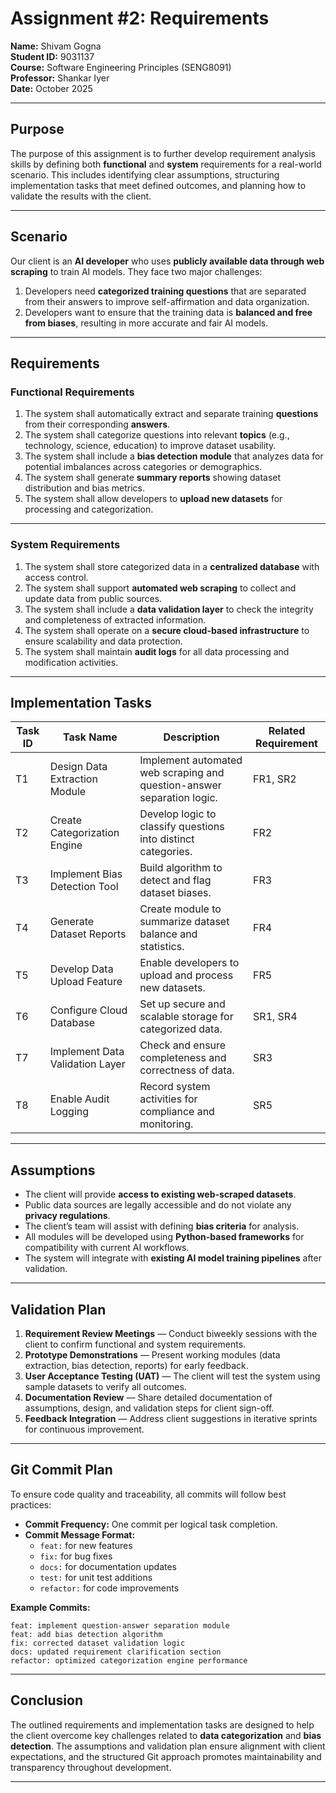 # Assignment #2: Requirements  
**Name:** Shivam Gogna  
**Student ID:** 9031137  
**Course:** Software Engineering Principles (SENG8091)  
**Professor:** Shankar Iyer  
**Date:** October 2025  

---

## Purpose  
The purpose of this assignment is to further develop requirement analysis skills by defining both **functional** and **system** requirements for a real-world scenario. This includes identifying clear assumptions, structuring implementation tasks that meet defined outcomes, and planning how to validate the results with the client.

---

## Scenario  
Our client is an **AI developer** who uses **publicly available data through web scraping** to train AI models. They face two major challenges:  

1. Developers need **categorized training questions** that are separated from their answers to improve self-affirmation and data organization.  
2. Developers want to ensure that the training data is **balanced and free from biases**, resulting in more accurate and fair AI models.  

---

## Requirements  

### **Functional Requirements**  
1. The system shall automatically extract and separate training **questions** from their corresponding **answers**.  
2. The system shall categorize questions into relevant **topics** (e.g., technology, science, education) to improve dataset usability.  
3. The system shall include a **bias detection module** that analyzes data for potential imbalances across categories or demographics.  
4. The system shall generate **summary reports** showing dataset distribution and bias metrics.  
5. The system shall allow developers to **upload new datasets** for processing and categorization.  

---

### **System Requirements**  
1. The system shall store categorized data in a **centralized database** with access control.  
2. The system shall support **automated web scraping** to collect and update data from public sources.  
3. The system shall include a **data validation layer** to check the integrity and completeness of extracted information.  
4. The system shall operate on a **secure cloud-based infrastructure** to ensure scalability and data protection.  
5. The system shall maintain **audit logs** for all data processing and modification activities.  

---

## Implementation Tasks  

| Task ID | Task Name | Description | Related Requirement |
|----------|------------|-------------|----------------------|
| T1 | Design Data Extraction Module | Implement automated web scraping and question-answer separation logic. | FR1, SR2 |
| T2 | Create Categorization Engine | Develop logic to classify questions into distinct categories. | FR2 |
| T3 | Implement Bias Detection Tool | Build algorithm to detect and flag dataset biases. | FR3 |
| T4 | Generate Dataset Reports | Create module to summarize dataset balance and statistics. | FR4 |
| T5 | Develop Data Upload Feature | Enable developers to upload and process new datasets. | FR5 |
| T6 | Configure Cloud Database | Set up secure and scalable storage for categorized data. | SR1, SR4 |
| T7 | Implement Data Validation Layer | Check and ensure completeness and correctness of data. | SR3 |
| T8 | Enable Audit Logging | Record system activities for compliance and monitoring. | SR5 |

---

## Assumptions  
- The client will provide **access to existing web-scraped datasets**.  
- Public data sources are legally accessible and do not violate any **privacy regulations**.  
- The client’s team will assist with defining **bias criteria** for analysis.  
- All modules will be developed using **Python-based frameworks** for compatibility with current AI workflows.  
- The system will integrate with **existing AI model training pipelines** after validation.  

---

## Validation Plan  
1. **Requirement Review Meetings** — Conduct biweekly sessions with the client to confirm functional and system requirements.  
2. **Prototype Demonstrations** — Present working modules (data extraction, bias detection, reports) for early feedback.  
3. **User Acceptance Testing (UAT)** — The client will test the system using sample datasets to verify all outcomes.  
4. **Documentation Review** — Share detailed documentation of assumptions, design, and validation steps for client sign-off.  
5. **Feedback Integration** — Address client suggestions in iterative sprints for continuous improvement.  

---

## Git Commit Plan  

To ensure code quality and traceability, all commits will follow best practices:  

- **Commit Frequency:** One commit per logical task completion.  
- **Commit Message Format:**  
  - `feat:` for new features  
  - `fix:` for bug fixes  
  - `docs:` for documentation updates  
  - `test:` for unit test additions  
  - `refactor:` for code improvements  

**Example Commits:**  
```
feat: implement question-answer separation module  
feat: add bias detection algorithm  
fix: corrected dataset validation logic  
docs: updated requirement clarification section  
refactor: optimized categorization engine performance  
```

---

## Conclusion  
The outlined requirements and implementation tasks are designed to help the client overcome key challenges related to **data categorization** and **bias detection**. The assumptions and validation plan ensure alignment with client expectations, and the structured Git approach promotes maintainability and transparency throughout development.

---

